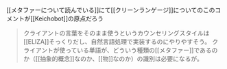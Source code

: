 
[[メタファーについて読んでいる]]にて[[クリーンランゲージ]]についてのこのコメントが[[Keichobot]]の原点だろう
> クライアントの言葉をそのまま使うというカウンセリングスタイルは[[ELIZA]]そっくりだし、自然言語処理で実装するのにやりやすそう。
> クライアントが使っている単語が、どういう種類の[[メタファー]]であるのか（[[抽象的概念]]なのか、[[物]]なのか）の識別は必要になるが。